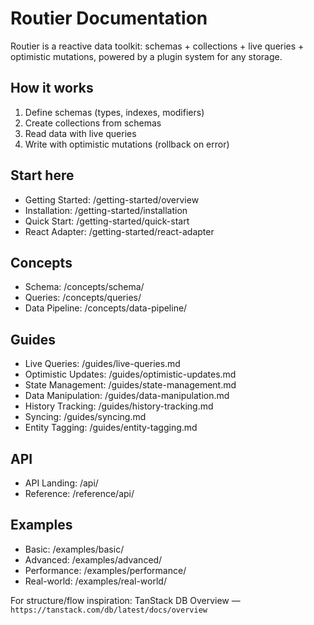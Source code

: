 # Routier Documentation

Routier is a reactive data toolkit: schemas + collections + live queries + optimistic mutations, powered by a plugin system for any storage.

## How it works

1. Define schemas (types, indexes, modifiers)
2. Create collections from schemas
3. Read data with live queries
4. Write with optimistic mutations (rollback on error)

## Start here

- Getting Started: /getting-started/overview
- Installation: /getting-started/installation
- Quick Start: /getting-started/quick-start
- React Adapter: /getting-started/react-adapter

## Concepts

- Schema: /concepts/schema/
- Queries: /concepts/queries/
- Data Pipeline: /concepts/data-pipeline/

## Guides

- Live Queries: /guides/live-queries.md
- Optimistic Updates: /guides/optimistic-updates.md
- State Management: /guides/state-management.md
- Data Manipulation: /guides/data-manipulation.md
- History Tracking: /guides/history-tracking.md
- Syncing: /guides/syncing.md
- Entity Tagging: /guides/entity-tagging.md

## API

- API Landing: /api/
- Reference: /reference/api/

## Examples

- Basic: /examples/basic/
- Advanced: /examples/advanced/
- Performance: /examples/performance/
- Real-world: /examples/real-world/

For structure/flow inspiration: TanStack DB Overview — `https://tanstack.com/db/latest/docs/overview`
